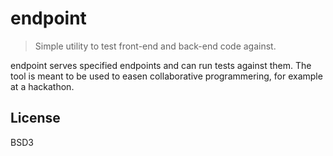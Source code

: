 # endpoint

> Simple utility to test front-end and back-end code against.

endpoint serves specified endpoints and can run tests against them. The tool is meant to be used to easen collaborative programmering, for example at a hackathon.

## License

BSD3

